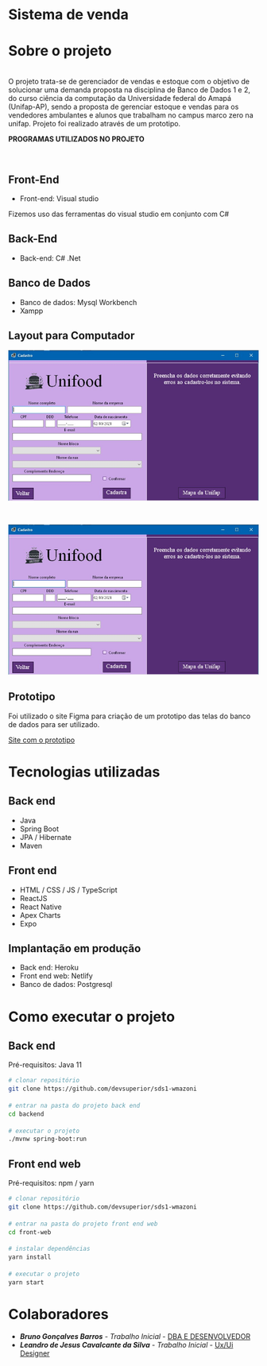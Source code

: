 # Sistema de venda


# Sobre o projeto

<p>
<br/> O projeto trata-se de gerenciador de vendas e estoque com o objetivo de solucionar uma demanda proposta na disciplina de Banco de Dados 1 e 2, do curso ciência da computação  da Universidade federal do Amapá (Unifap-AP), sendo a proposta de gerenciar estoque e vendas para os vendedores ambulantes e alunos que trabalham no campus marco zero na unifap.
Projeto foi realizado através de um prototipo.
</p>

<p><strong>PROGRAMAS UTILIZADOS NO PROJETO</strong></p>
<br />

 ## Front-End
 
 <ul>
  <li>Front-end: Visual studio</li>
 </ul>
 
 <p>Fizemos uso das ferramentas do visual studio em conjunto com C#</p>
 
 ## Back-End
 
 <ul>
  <li>Back-end: C# .Net</li>
 </ul>
 
 ## Banco de Dados
 
 <ul>
  <li>Banco de dados: Mysql Workbench</li>
  <li>Xampp</li>
 </ul>


## Layout para Computador
![Prototipo tela login](https://github.com/doomquest3/Projetopessoal/blob/master/imagens%20para%20repositorio/TelaCadastro.jpeg) 

<br />

![Prototipo tela cadastro](https://github.com/doomquest3/Projetopessoal/blob/master/imagens%20para%20repositorio/TelaCadastro.jpeg)

## Prototipo

<p>
 Foi utilizado o site Figma para criação de um prototipo das telas do banco de dados para ser utilizado.
</p>

<a href="https://www.figma.com/file/ABs5NiveDjZJxHzPftF7vN/Programa-banco-de-dados?node-id=0%3A1">Site com o prototipo</a>

# Tecnologias utilizadas
## Back end
- Java
- Spring Boot
- JPA / Hibernate
- Maven
## Front end
- HTML / CSS / JS / TypeScript
- ReactJS
- React Native
- Apex Charts
- Expo
## Implantação em produção
- Back end: Heroku
- Front end web: Netlify
- Banco de dados: Postgresql

# Como executar o projeto

## Back end
Pré-requisitos: Java 11

```bash
# clonar repositório
git clone https://github.com/devsuperior/sds1-wmazoni

# entrar na pasta do projeto back end
cd backend

# executar o projeto
./mvnw spring-boot:run
```

## Front end web
Pré-requisitos: npm / yarn

```bash
# clonar repositório
git clone https://github.com/devsuperior/sds1-wmazoni

# entrar na pasta do projeto front end web
cd front-web

# instalar dependências
yarn install

# executar o projeto
yarn start
```

# Colaboradores

* ***Bruno Gonçalves Barros*** - *Trabalho Inicial* - [DBA E DESENVOLVEDOR ](https://github.com/SrMorpheus)
* ***Leandro de Jesus Cavalcante da Silva*** - *Trabalho Inicial* - [Ux/Ui Designer ](https://github.com/doomquest3)

